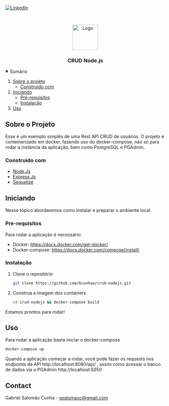 <!-- PROJECT SHIELDS -->
<!--
*** I'm using markdown "reference style" links for readability.
*** Reference links are enclosed in brackets [ ] instead of parentheses ( ).
*** See the bottom of this document for the declaration of the reference variables
*** for contributors-url, forks-url, etc. This is an optional, concise syntax you may use.
*** https://www.markdownguide.org/basic-syntax/#reference-style-links
-->
[![LinkedIn][linkedin-shield]][linkedin-url]



<!-- PROJECT LOGO -->
<br />
<p align="center">
  <a href="https://github.com/othneildrew/Best-README-Template">
    <img src="images/logo.png" alt="Logo" width="80" height="80">
  </a>

  <h3 align="center">CRUD Node.js</h3>




<!-- TABLE OF CONTENTS -->
<details open="open">
  <summary>Sumário</summary>
  <ol>
    <li>
      <a href="#sobre-o-projeto">Sobre o projeto</a>
      <ul>
        <li><a href="#construido-com">Construido com</a></li>
      </ul>
    </li>
    <li>
      <a href="#iniciando">Iniciando</a>
      <ul>
        <li><a href="#pre-requisitos">Pré-requisitos</a></li>
        <li><a href="#instalação">Instalação</a></li>
      </ul>
    </li>
    <li><a href="#uso">Uso</a></li>
  </ol>
</details>



<!-- ABOUT THE PROJECT -->
## Sobre o Projeto

Esse é um exemplo simplês de uma Rest API CRUD de usuários. O projeto é conteinerizado em docker, fazendo uso do docker-compose, não só para rodar a instância da aplicação, bem como PostgreSQL e PGAdmin.



### Construido com

* [Node.Js](https://nodejs.org/en/)
* [Express.Js](https://expressjs.com/pt-br/)
* [Sequelize](https://sequelize.org/master/)




<!-- GETTING STARTED -->
## Iniciando

Nesse tópico abordaremos como instalar e preparar o ambiente local.

### Pre-requisitos

Para rodar a aplicação é necessário:
* Docker: https://docs.docker.com/get-docker/
* Docker-compose: https://docs.docker.com/compose/install/

### Instalação

1. Clone o repositório
   ```sh
   git clone https://github.com/Gcunhaa/crud-nodejs.git
   ```
2. Construa a imagem dos containers
   ```sh
   cd crud-nodejs && docker-compose build
   ```

Estamos prontos para rodar!



<!-- USAGE EXAMPLES -->
## Uso

Para rodar a aplicação basta iniciar o docker-compose
```sh
docker-compose up
```

Quando a aplicação começar a rodar, você pode fazer os requests nos endpoints da API http://localhost:8080/api/ , assim como acessar o banco de dados via o PGAdmin http://localhost:5050  



## Contact

Gabriel Salomão Cunha - gsalomaoc@gmail.com




<!-- MARKDOWN LINKS & IMAGES -->
<!-- https://www.markdownguide.org/basic-syntax/#reference-style-links -->
[linkedin-shield]: https://img.shields.io/badge/-LinkedIn-black.svg?style=for-the-badge&logo=linkedin&colorB=555
[linkedin-url]: https://www.linkedin.com/in/gabriel-salom%C3%A3o-cunha-7b959a212/
[product-screenshot]: images/screenshot.png
